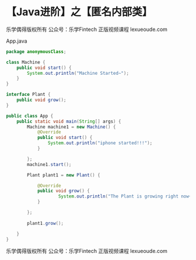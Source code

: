 # 【Java进阶】之【匿名内部类】



乐学偶得版权所有  公众号：乐学Fintech  正版视频课程 lexueoude.com



App.java

```java
package anonymousClass;

class Machine {
	public void start() {
		System.out.println("Machine Started~");
	}
}

interface Plant {
	public void grow();
}

public class App {
	public static void main(String[] args) {
		Machine machine1 = new Machine() {
			@Override
			public void start() {
				System.out.println("iphone started!!!");
			}

		};
		machine1.start();

		Plant plant1 = new Plant() {

			@Override
			public void grow() {
					System.out.println("The Plant is growing right now~");
			}

		};
		
		plant1.grow();

	}
}

```



乐学偶得版权所有  公众号：乐学Fintech  正版视频课程 lexueoude.com

 



